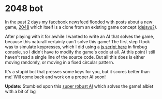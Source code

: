 2048 bot
==
In the past 2 days my facebook newsfeed flooded with posts about a new game, [2048](http://gabrielecirulli.github.io/2048/) which itself is a clone from an existing game concept ([dejavu?](http://en.wikipedia.org/wiki/Flappy_Bird)).

After playing with it for awhile I wanted to write an AI that solves the game, because this naturalI certainly can't solve this game! The first step I took was to simulate keypresses, which I did using a [js script here](https://gist.github.com/kakadadroid/9502722) in firebug console, so I didn't have to modify the game's code at all. At this point I still haven't read a single line of the source code. But all this does is either moving randomly, or moving in a fixed circular pattern.

It's a stupid bot that presses some keys for you, but it scores better than me! Will come back and work on a proper AI soon!

**Update:** Stumbled upon this [super robust AI]( http://ov3y.github.io/2048-AI/) which solves the game! albiet with a bit of lag